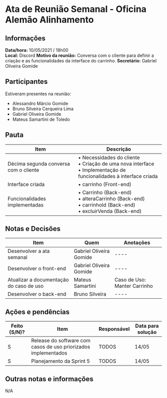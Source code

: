 # Ata de Reunião Semanal - Oficina Alemão Alinhamento

## Informações
**Data/hora:** 10/05/2021 / 18h00  
**Local:** Discord
**Motivo da reunião:** Conversa com o cliente para definir a criação e as funcionalidades da interface do carrinho.
**Secretário:** Gabriel Oliveira Gomide 

## Participantes
Estiveram presentes na reunião:
- Alessandro Márcio Gomide
- Bruno Silveira Cerqueira Lima
- Gabriel Oliveira Gomide
- Mateus Samartini de Toledo

## Pauta

Item | Descrição
---- | ----
Décima segunda conversa com o cliente | • Necessidades do cliente <br> • Criação de uma nova interface <br> • Implementação de funcionalidades à interface criada <br> 
Interface criada | • carrinho (Front-end) <br>
Funcionalidades implementadas | • Carrinho (Back-end) <br> • alteraCarrinho (Back-end) <br> • carrinhoId (Back-end) <br> • excluirVenda (Back-end) <br> 

## Notas e Decisões
Item | Quem | Anotações 
---- | -------- | ----
Desenvolver a ata semanal | Gabriel Oliveira Gomide | ---- 
Desenvolver o front-end | Gabriel Oliveira Gomide | ----
Atualizar a documentação do caso de uso | Mateus Samartini | Caso de Uso: Manter Carrinho
Desenvolver o back-end | Bruno Silveira | ----

## Ações e pendências
Feito (S/N)? | Item | Responsável | Data para solução 
---- | -------- | -------- | ----
S | Release do software com casos de uso priorizados implementados | TODOS | 14/05
S | Planejamento da Sprint 5 | TODOS | 14/05


## Outras notas e informações
N/A
